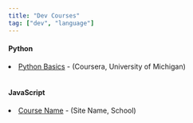 ```yaml
---
title: "Dev Courses"
tag: ["dev", "language"]
---
```


<div class="card">
    <h4>Python</h4>
        <table>
            <li><a href="https://www.coursera.org/learn/python-basics">Python Basics</a> - (Coursera, University of Michigan)</li>
        </table>
</div>

<div class="card">
    <h4>JavaScript</h4>
        <table>
            <li><a href="#">Course Name</a> - (Site Name, School)</li>
        </table>
</div>